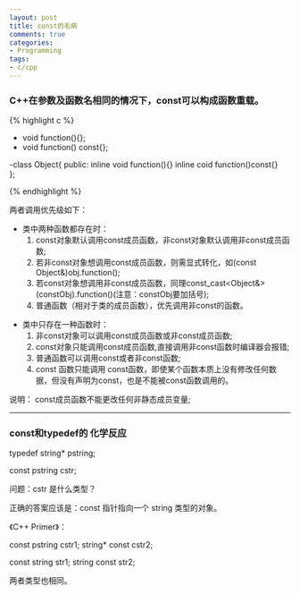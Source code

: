 ```yaml
---
layout: post
title: const的毛病
comments: true
categories:
- Programming
tags:
- c/cpp
---
```


### C++在参数及函数名相同的情况下，const可以构成函数重载。
{% highlight c %}
- void function(){};
- void function() const{};

-class Object{
public:
	inline void function(){}
	inline coid function()const{}	
};

{% endhighlight %}

两者调用优先级如下：

+ 类中两种函数都存在时：
	1. const对象默认调用const成员函数，非const对象默认调用非const成员函数;
	2. 若非const对象想调用const成员函数，则需显式转化，如(const Object&)obj.function();
	3. 若const对象想调用非const成员函数，同理const_cast<Object&>(constObj).function()(注意：constObj要加括号);
	4. 普通函数（相对于类的成员函数），优先调用非const的函数。

<!-- more start -->

+ 类中只存在一种函数时：
	1. 非const对象可以调用const成员函数或非const成员函数;
	2. const对象只能调用const成员函数,直接调用非const函数时编译器会报错;
	3. 普通函数可以调用const或者非const函数;
	4. const 函数只能调用 const函数，即使某个函数本质上没有修改任何数据，但没有声明为const，也是不能被const函数调用的。

说明：
const成员函数不能更改任何非静态成员变量;

---

### const和typedef的 化学反应

typedef string* pstring;

const pstring cstr;

问题：cstr 是什么类型？

正确的答案应该是：const 指针指向一个 string 类型的对象。

《C++ Primer》：
> 
const pstring cstr1;
string* const cstr2;


> 
const string str1;
string const str2;

两者类型也相同。

<!-- more end -->